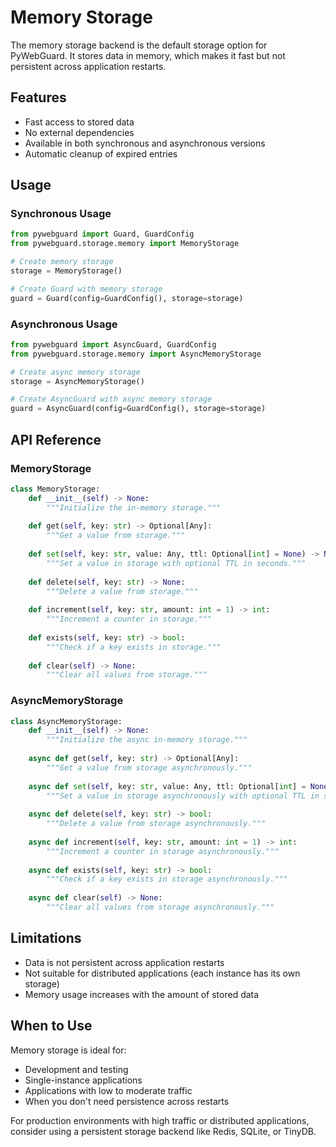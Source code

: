 # Memory Storage

The memory storage backend is the default storage option for PyWebGuard. It stores data in memory, which makes it fast but not persistent across application restarts.

## Features

- Fast access to stored data
- No external dependencies
- Available in both synchronous and asynchronous versions
- Automatic cleanup of expired entries

## Usage

### Synchronous Usage

```python
from pywebguard import Guard, GuardConfig
from pywebguard.storage.memory import MemoryStorage

# Create memory storage
storage = MemoryStorage()

# Create Guard with memory storage
guard = Guard(config=GuardConfig(), storage=storage)
```

### Asynchronous Usage

```python
from pywebguard import AsyncGuard, GuardConfig
from pywebguard.storage.memory import AsyncMemoryStorage

# Create async memory storage
storage = AsyncMemoryStorage()

# Create AsyncGuard with async memory storage
guard = AsyncGuard(config=GuardConfig(), storage=storage)
```

## API Reference

### MemoryStorage

```python
class MemoryStorage:
    def __init__(self) -> None:
        """Initialize the in-memory storage."""
        
    def get(self, key: str) -> Optional[Any]:
        """Get a value from storage."""
        
    def set(self, key: str, value: Any, ttl: Optional[int] = None) -> None:
        """Set a value in storage with optional TTL in seconds."""
        
    def delete(self, key: str) -> None:
        """Delete a value from storage."""
        
    def increment(self, key: str, amount: int = 1) -> int:
        """Increment a counter in storage."""
        
    def exists(self, key: str) -> bool:
        """Check if a key exists in storage."""
        
    def clear(self) -> None:
        """Clear all values from storage."""
```

### AsyncMemoryStorage

```python
class AsyncMemoryStorage:
    def __init__(self) -> None:
        """Initialize the async in-memory storage."""
        
    async def get(self, key: str) -> Optional[Any]:
        """Get a value from storage asynchronously."""
        
    async def set(self, key: str, value: Any, ttl: Optional[int] = None) -> bool:
        """Set a value in storage asynchronously with optional TTL in seconds."""
        
    async def delete(self, key: str) -> bool:
        """Delete a value from storage asynchronously."""
        
    async def increment(self, key: str, amount: int = 1) -> int:
        """Increment a counter in storage asynchronously."""
        
    async def exists(self, key: str) -> bool:
        """Check if a key exists in storage asynchronously."""
        
    async def clear(self) -> None:
        """Clear all values from storage asynchronously."""
```

## Limitations

- Data is not persistent across application restarts
- Not suitable for distributed applications (each instance has its own storage)
- Memory usage increases with the amount of stored data

## When to Use

Memory storage is ideal for:

- Development and testing
- Single-instance applications
- Applications with low to moderate traffic
- When you don't need persistence across restarts

For production environments with high traffic or distributed applications, consider using a persistent storage backend like Redis, SQLite, or TinyDB.
